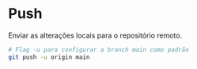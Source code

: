 # Push

Enviar as alterações locais para o repositório remoto.

```bash
# Flag -u para configurar a branch main como padrão
git push -u origin main
```
